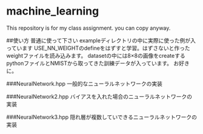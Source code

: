 # machine_learning
This repository is for my class assignment.
you can copy anyway.

##使い方
普通に使って下さい
exampleディレクトリの中に実際に使った例が入っています
USE_NN_WEIGHTのdefineをはずすと学習。はずさないと作ったweightファイルを読み込みます。
datasetの中には8×8の画像をcreateするpythonファイルとNMISTから取ってきた訓練データが入っています。
お好きに。

###NeuralNetwork.hpp
一般的なニューラルネットワークの実装

###NeuralNetwork2.hpp
バイアスを入れた場合のニューラルネットワークの実装

###NeuralNetwork3.hpp
隠れ層が複数していできるニューラルネットワークの実装
